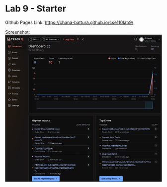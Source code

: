 # Lab 9 - Starter

Github Pages Link:
https://chana-battura.github.io/cse110lab9/

Screenshot: 
![Trackjs](error.png)